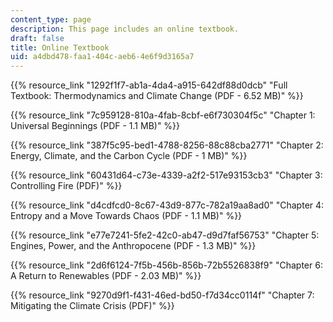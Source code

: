 ```yaml
---
content_type: page
description: This page includes an online textbook.
draft: false
title: Online Textbook
uid: a4dbd478-faa1-404c-aeb6-4e6f9d3165a7
---
```

{{% resource_link "1292f1f7-ab1a-4da4-a915-642df88d0dcb" "Full Textbook: Thermodynamics and Climate Change (PDF - 6.52 MB)" %}}

{{% resource_link "7c959128-810a-4fab-8cbf-e6f730304f5c" "Chapter 1: Universal Beginnings (PDF - 1.1 MB)" %}}

{{% resource_link "387f5c95-bed1-4788-8256-88c88cba2771" "Chapter 2: Energy, Climate, and the Carbon Cycle (PDF - 1 MB)" %}}

{{% resource_link "60431d64-c73e-4339-a2f2-517e93153cb3" "Chapter 3: Controlling Fire (PDF)" %}}

{{% resource_link "d4cdfcd0-8c67-43d9-877c-782a19aa8ad0" "Chapter 4: Entropy and a Move Towards Chaos (PDF - 1.1 MB)" %}}

{{% resource_link "e77e7241-5fe2-42c0-ab47-d9d7faf56753" "Chapter 5: Engines, Power, and the Anthropocene (PDF - 1.3 MB)" %}}

{{% resource_link "2d6f6124-7f5b-456b-856b-72b5526838f9" "Chapter 6: A Return to Renewables (PDF - 2.03 MB)" %}}

{{% resource_link "9270d9f1-f431-46ed-bd50-f7d34cc0114f" "Chapter 7: Mitigating the Climate Crisis (PDF)" %}}